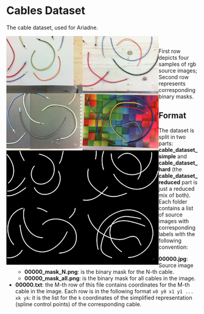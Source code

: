 # Cables Dataset


The cable dataset, used for Ariadne.

<p>
<img align='left' width=200 src='https://raw.githubusercontent.com/m4nh/cables_dataset/master/cable_dataset_simple/00000.jpg'/>
<img align='left' width=200 src='https://raw.githubusercontent.com/m4nh/cables_dataset/master/cable_dataset_simple/00020.jpg'/>
<img align='left' width=200 src='https://raw.githubusercontent.com/m4nh/cables_dataset/master/cable_dataset_simple/00050.jpg'/>
<img align='left' width=200 src='https://raw.githubusercontent.com/m4nh/cables_dataset/master/cable_dataset_hard/00009.jpg'/>
<br>
<img align='left' width=200 src='https://raw.githubusercontent.com/m4nh/cables_dataset/master/cable_dataset_simple/00000_mask_all.png'/>
<img align='left' width=200 src='https://raw.githubusercontent.com/m4nh/cables_dataset/master/cable_dataset_simple/00020_mask_all.png'/>
<img align='left' width=200 src='https://raw.githubusercontent.com/m4nh/cables_dataset/master/cable_dataset_simple/00050_mask_all.png'/>
<img align='left' width=200 src='https://raw.githubusercontent.com/m4nh/cables_dataset/master/cable_dataset_hard/00009_mask_all.png'/>
</p>
<p>
First row depicts four samples of rgb source images; Second row represents corresponding binary masks.
</p>

## Format

The dataset is split in two parts: **cable_dataset_simple** and **cable_dataset_hard** (the **cable_dataset_reduced** part is just a reduced mix of both). Each folder 
contains a list of source images with corresponding labels with the following convention:

* **00000.jpg**: Source image
  * **00000_mask_N.png**: is the binary mask for the N-th cable.
  * **00000_mask_all.png**: is the binary mask for all cables in the image.
* **00000.txt**: the M-th row of this file contains coordinates for the M-th cable in the image. Each row is in the following format ```x0 y0 x1 y1 ... xk yk```: it is the 
list for the ```k``` coordinates of the simplified representation (spline control points) of the corresponding cable.
